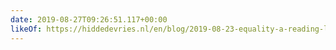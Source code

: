 ```yaml
---
date: 2019-08-27T09:26:51.117+00:00
likeOf: https://hiddedevries.nl/en/blog/2019-08-23-equality-a-reading-list
---
```

